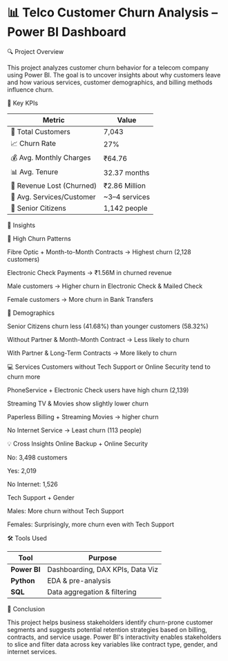 # 📊 Telco Customer Churn Analysis – Power BI Dashboard

🔍 Project Overview

This project analyzes customer churn behavior for a telecom company using Power BI. The goal is to uncover insights about why customers leave and how various services, customer demographics, and billing methods influence churn.


🧠 Key KPIs

| Metric                    | Value          |
| ------------------------- | -------------- |
| 🧮 Total Customers        | 7,043          |
| 📈 Churn Rate             | 27%            |
| 💰 Avg. Monthly Charges   | ₹64.76         |
| 📊 Avg. Tenure            | 32.37 months   |
| 💸 Revenue Lost (Churned) | ₹2.86 Million  |
| 🧾 Avg. Services/Customer | \~3–4 services |
| 👴 Senior Citizens        | 1,142 people   |


📌 Insights

🎯 High Churn Patterns

Fibre Optic + Month-to-Month Contracts → Highest churn (2,128 customers)

Electronic Check Payments → ₹1.56M in churned revenue

Male customers → Higher churn in Electronic Check & Mailed Check

Female customers → More churn in Bank Transfers


👵 Demographics

Senior Citizens churn less (41.68%) than younger customers (58.32%)

Without Partner & Month-Month Contract → Less likely to churn

With Partner & Long-Term Contracts → More likely to churn


💻 Services
Customers without Tech Support or Online Security tend to churn more

PhoneService + Electronic Check users have high churn (2,139)

Streaming TV & Movies show slightly lower churn

Paperless Billing + Streaming Movies → higher churn

No Internet Service → Least churn (113 people)


💡 Cross Insights
Online Backup + Online Security

No: 3,498 customers

Yes: 2,019

No Internet: 1,526

Tech Support + Gender

Males: More churn without Tech Support

Females: Surprisingly, more churn even with Tech Support


🛠 Tools Used

| Tool         | Purpose                          |
| ------------ | -------------------------------- |
| **Power BI** | Dashboarding, DAX KPIs, Data Viz |
| **Python**   | EDA & pre-analysis               |
| **SQL**      | Data aggregation & filtering     |


📌 Conclusion

This project helps business stakeholders identify churn-prone customer segments and suggests potential retention strategies based on billing, contracts, and service usage. Power BI's interactivity enables stakeholders to slice and filter data across key variables like contract type, gender, and internet services.
